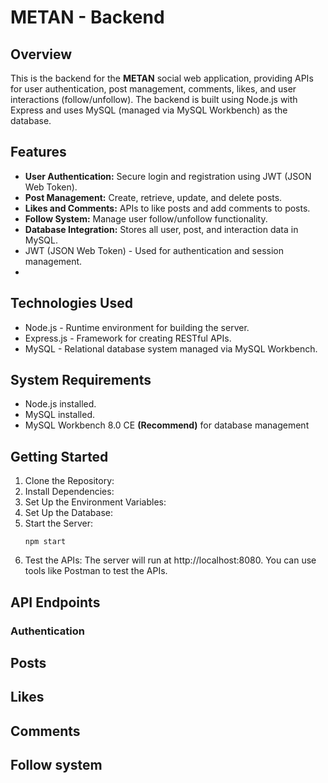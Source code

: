 # METAN - Backend
## Overview
This is the backend for the **METAN** social web application, providing APIs for user authentication, post management, comments, likes, and user interactions (follow/unfollow). The backend is built using Node.js with Express and uses MySQL (managed via MySQL Workbench) as the database.

## Features
- **User Authentication:** Secure login and registration using JWT (JSON Web Token).
- **Post Management:** Create, retrieve, update, and delete posts.
- **Likes and Comments:** APIs to like posts and add comments to posts.
- **Follow System:** Manage user follow/unfollow functionality.
- **Database Integration:** Stores all user, post, and interaction data in MySQL.
- JWT (JSON Web Token) - Used for authentication and session management.
- 
## Technologies Used
- Node.js - Runtime environment for building the server.
- Express.js - Framework for creating RESTful APIs.
- MySQL - Relational database system managed via MySQL Workbench.

## System Requirements
- Node.js installed.
- MySQL installed.
- MySQL Workbench 8.0 CE __(Recommend)__ for database management
## Getting Started
1. Clone the Repository:
2. Install Dependencies:
3. Set Up the Environment Variables:
4. Set Up the Database:
5. Start the Server:
   ```
   npm start
   ```
7. Test the APIs:
   The server will run at http://localhost:8080. You can use tools like Postman to test the APIs.

## API Endpoints
### Authentication
## Posts
## Likes
## Comments
## Follow system

